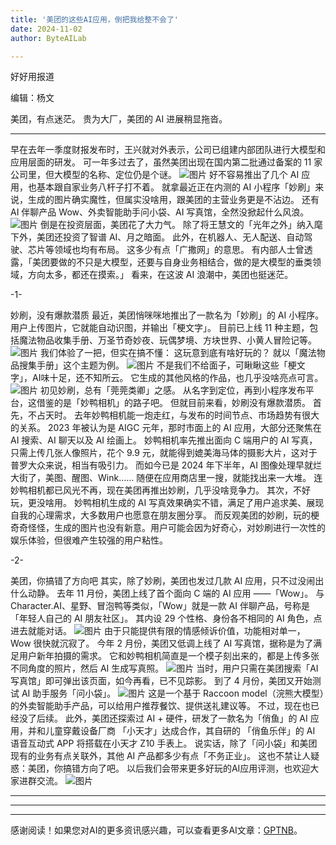 ```yaml
---
title: '美团的这些AI应用，倒把我给整不会了'
date: 2024-11-02
author: ByteAILab

---
```


好好用报道

编辑：杨文

美团，有点迷茫。
贵为大厂，美团的 AI 进展稍显拖沓。

---

早在去年一季度财报发布时，王兴就对外表示，公司已组建内部团队进行大模型和应用层面的研发。
可一年多过去了，虽然美团出现在国内第二批通过备案的 11 家公司里，但大模型的名称、定位仍是个谜。
![图片](https://mmbiz.qpic.cn/sz_mmbiz_png/DT8udUick9sK9JX67Z9jBSMfJ4WficzSN3YBz3M5Qdh0cZFfJKWrWaic85BPeNoic3sKUiahLYqxbvOh7kiaVYicPAvEw/640?wx_fmt=png&from=appmsg)
好不容易推出了几个 AI 应用，也基本跟自家业务八杆子打不着。
就拿最近正在内测的 AI 小程序「妙刷」来说，生成的图片确实魔性，但属实没啥用，跟美团的主营业务更是不沾边。
还有 AI 伴聊产品 Wow、外卖智能助手问小袋、AI 写真馆，全然没掀起什么风浪。
![图片](https://mmbiz.qpic.cn/sz_mmbiz_jpg/DT8udUick9sK9JX67Z9jBSMfJ4WficzSN3HrGYr75UApCJ5LYhcGKIwIaRnCvkiblalXYu3j94CIj1xuWS35I2xCA/640?wx_fmt=jpeg&from=appmsg)
倒是在投资层面，美团花了大力气。
除了将王慧文的「光年之外」纳入麾下外，美团还投资了智谱 AI、月之暗面。
此外，在机器人、无人配送、自动驾驶、芯片等领域也均有布局。
这多少有点「广撒网」的意思。
有内部人士曾透露，「美团要做的不只是大模型，还要与自身业务相结合，做的是大模型的垂类领域，方向太多，都还在摸索。」
看来，在这波 AI 浪潮中，美团也挺迷茫。

-1-

妙刷，没有爆款潜质
最近，美团悄咪咪地推出了一款名为「妙刷」的 AI 小程序。
用户上传图片，它就能自动识图，并输出「梗文字」。
目前已上线 11 种主题，包括魔法物品收集手册、万圣节奇妙夜、玩偶梦境、方块世界、小黄人冒险记等。
![图片](https://mmbiz.qpic.cn/sz_mmbiz_jpg/DT8udUick9sK9JX67Z9jBSMfJ4WficzSN3Ry36XVYLft5ia5pLHHjKOickmU46Br0TVBlZGbDDrronAJXnkaRBw9bw/640?wx_fmt=jpeg&from=appmsg)
我们体验了一把，但实在搞不懂：
这玩意到底有啥好玩的？
就以「魔法物品搜集手册」这个主题为例。
![图片](https://mmbiz.qpic.cn/sz_mmbiz_jpg/DT8udUick9sK9JX67Z9jBSMfJ4WficzSN3v3Y6jMNsgIk4xSiawd7UBucCyibybSA3jKu3pP5iaNczK9Br8anSov6TA/640?wx_fmt=jpeg&from=appmsg)
不是我们不给面子，可瞅瞅这些「梗文字」，AI味十足，还不知所云。
它生成的其他风格的作品，也几乎没啥亮点可言。
![图片](https://mmbiz.qpic.cn/sz_mmbiz_png/DT8udUick9sK9JX67Z9jBSMfJ4WficzSN3t8BkGrVgnxbMhdgKrH9qADibgCeP8djh32ZPIe9aaDjs0R1lIdhCLfQ/640?wx_fmt=png&from=appmsg)
初见妙刷，总有「莞莞类卿」之感。
从名字到定位，再到小程序发布平台，这借鉴的是「妙鸭相机」的路子吧。
但就目前来看，妙刷没有爆款潜质。
首先，不占天时。
去年妙鸭相机能一炮走红，与发布的时间节点、市场趋势有很大的关系。
2023 年被认为是 AIGC 元年，那时市面上的 AI 应用，大部分还聚焦在 AI 搜索、AI 聊天以及 AI 绘画上。
妙鸭相机率先推出面向 C 端用户的 AI 写真，只需上传几张人像照片，花个 9.9 元，就能得到媲美海马体的摄影大片，这对于普罗大众来说，相当有吸引力。
而如今已是 2024 年下半年，AI 图像处理早就烂大街了，美图、醒图、Wink…… 随便在应用商店里一搜，就能找出来一大堆。
连妙鸭相机都已风光不再，现在美团再推出妙刷，几乎没啥竞争力。
其次，不好玩，更没啥用。
妙鸭相机生成的 AI 写真效果确实不错，满足了用户追求美、展现自我的心理需求，大多数用户也愿意在朋友圈分享。
而反观美团的妙刷，玩的梗奇奇怪怪，生成的图片也没有新意。用户可能会因为好奇心，对妙刷进行一次性的娱乐体验，但很难产生较强的用户粘性。

-2-

美团，你搞错了方向吧
其实，除了妙刷，美团也发过几款 AI 应用，只不过没闹出什么动静。
去年 11 月份，美团上线了首个面向 C 端的 AI 应用 ——「Wow」。
与 Character.AI、星野、冒泡鸭等类似，「Wow」就是一款 AI 伴聊产品，号称是「年轻人自己的 AI 朋友社区」。
其内设 29 个性格、身份各不相同的 AI 角色，点进去就能对话。
![图片](https://mmbiz.qpic.cn/sz_mmbiz_png/DT8udUick9sK9JX67Z9jBSMfJ4WficzSN3BibrC5MXHc8rjVVwqjX9QLOqQaRRT5e4RI87KwQaMvheiadpNWswQMjQ/640?wx_fmt=png&from=appmsg)
由于只能提供有限的情感倾诉价值，功能相对单一，Wow 很快就沉寂了。
今年 2 月份，美团又低调上线了 AI 写真馆，据称是为了满足用户新年拍摄的需求。
它和妙鸭相机简直是一个模子刻出来的，都是上传多张不同角度的照片，然后 AI 生成写真照。
![图片](https://mmbiz.qpic.cn/sz_mmbiz_png/DT8udUick9sK9JX67Z9jBSMfJ4WficzSN3VFib6LUibmFHgqeet4PmyebEiblKtwZlel82xNWDFcfKCx4mftujj9TKA/640?wx_fmt=png&from=appmsg)
当时，用户只需在美团搜索「AI 写真馆」即可弹出该页面，如今再看，已不见踪影。
到了 4 月份，美团又开始测试 AI 助手服务「问小袋」。
![图片](https://mmbiz.qpic.cn/sz_mmbiz_png/DT8udUick9sK9JX67Z9jBSMfJ4WficzSN3HLgFBvqSwAvRVXhwaMHGDTk7bEULJ00qQGkRtxlL3DwfnjkhiaR70hg/640?wx_fmt=png&from=appmsg)
这是一个基于 Raccoon model（浣熊大模型）的外卖智能助手产品，可以给用户推荐餐饮、提供送礼建议等。
不过，现在也已经没了后续。
此外，美团还探索过 AI + 硬件，研发了一款名为「俏鱼」的 AI 应用，并和儿童穿戴设备厂商 「小天才」达成合作，其自研的 「俏鱼乐伴」的 AI 语音互动式 APP 将搭载在小天才 Z10 手表上。
说实话，除了「问小袋」和美团现有的业务有点关联外，其他 AI 产品都多少有点「不务正业」。
这也不禁让人疑惑：美团，你搞错方向了吧。
以后我们会带来更多好玩的AI应用评测，也欢迎大家进群交流。
![图片](https://mmbiz.qpic.cn/sz_mmbiz_jpg/DT8udUick9sJBOjic1iaPAKkbiaTK0e0aWpbGQn2TTu2lsu9RlmIiaSrMYf2sJCzoqiakF8bsiaUqk1My7QkicCrrVClg/640?wx_fmt=other&from=appmsg&tp=webp&wx_lazy=1&wx_co=1)

---

---
---
感谢阅读！如果您对AI的更多资讯感兴趣，可以查看更多AI文章：[GPTNB](https://gptnb.com)。